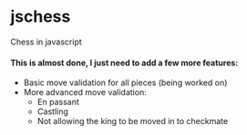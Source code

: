 # jschess
Chess in javascript

#### This is almost done, I just need to add a few more features:

- Basic move validation for all pieces (being worked on)
- More advanced move validation:
    - En passant
    - Castling
    - Not allowing the king to be moved in to checkmate